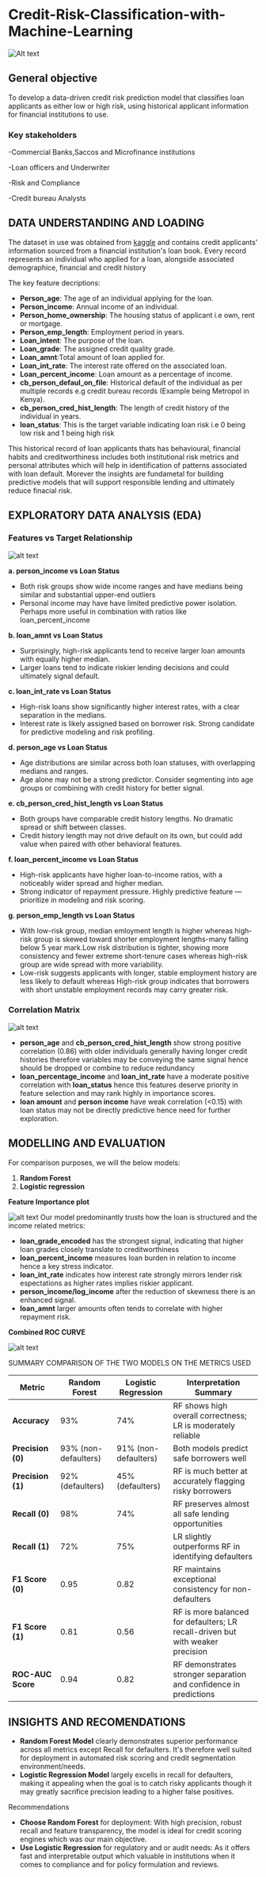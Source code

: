 # Credit-Risk-Classification-with-Machine-Learning

![Alt text](Photos/Credit-Risk.jpg)

## General objective
To develop a data-driven credit risk prediction model that classifies loan applicants as either low or high risk, using historical applicant information for financial institutions to use.

### Key stakeholders
-Commercial Banks,Saccos and Microfinance institutions 

-Loan officers and Underwriter 

-Risk and Compliance 

-Credit bureau Analysts 

## DATA UNDERSTANDING AND LOADING
The dataset in use was obtained from [kaggle](https://www.kaggle.com/datasets/laotse/credit-risk-dataset) and contains credit applicants' information sourced from a financial institution's loan book. Every record represents an individual who applied for a loan, alongside associated demographice, financial and credit history

The key feature decriptions:
- **Person_age**: The age of an individual applying for the loan.
- **Person_income**: Annual income of an individual.
- **Person_home_ownership**: The housing status of applicant i.e own, rent or mortgage.
- **Person_emp_length**: Employment period in years.
- **Loan_intent**: The purpose of the loan.
- **Loan_grade**: The assigned credit quality grade.
- **Loan_amnt**:Total amount of loan applied for.
- **Loan_int_rate**: The interest rate offered on the associated loan.
- **Loan_percent_income**: Loan amount as a percentage of income.
- **cb_person_defaul_on_file**: Historical default of the individual as per multiple records e.g credit bureau records (Example being Metropol in Kenya).
- **cb_person_cred_hist_length**: The length of credit history of the individual in years.
- **loan_status**: This is the target variable indicating loan risk i.e 0 being low risk and 1 being high risk

This historical record of loan applicants thats has behavioural, financial habits and creditworthiness includes both institutional risk metrics and personal attributes which will help in identification of patterns associated with loan default. Morever the insights are fundametal for building predictive models that will support responsible lending and ultimately reduce finacial risk.

## EXPLORATORY DATA ANALYSIS (EDA)
### Features vs Target Relationship
![alt text](Photos/images/image.png)

**a. person_income vs Loan Status**
- Both risk groups show wide income ranges and have medians being similar and substantial upper-end outliers
- Personal income may have have limited predictive power isolation. Perhaps more useful in combination with ratios like loan_percent_income

**b. loan_amnt vs Loan Status**
- Surprisingly, high-risk applicants tend to receive larger loan amounts with equally higher median.
- Larger loans tend to indicate riskier lending decisions and could ultimately signal default.

**c. loan_int_rate vs Loan Status**
- High-risk loans show significantly higher interest rates, with a clear separation in the medians.
- Interest rate is likely assigned based on borrower risk. Strong candidate for predictive modeling and risk profiling.

**d. person_age vs Loan Status**
- Age distributions are similar across both loan statuses, with overlapping medians and ranges.
- Age alone may not be a strong predictor. Consider segmenting into age groups or combining with credit history for better signal.

**e. cb_person_cred_hist_length vs Loan Status**
- Both groups have comparable credit history lengths. No dramatic spread or shift between classes.
- Credit history length may not drive default on its own, but could add value when paired with other behavioral features.

**f. loan_percent_income vs Loan Status**
- High-risk applicants have higher loan-to-income ratios, with a noticeably wider spread and higher median.
- Strong indicator of repayment pressure. Highly predictive feature — prioritize in modeling and risk scoring.

**g. person_emp_length vs Loan Status**
- With low-risk group, median emloyment length is higher whereas high-risk group is skewed toward shorter employment lengths-many falling below 5 year mark.Low risk distribution is tighter, showing more consistency and fewer extreme short-tenure cases whereas high-risk group are wide spread with more variability.
- Low-risk suggests applicants with longer, stable employment history are less likely to default whereas High-risk group indicates that borrowers with short unstable employment records may carry greater risk.

### Correlation Matrix
![alt text](Photos/images/image-1.png)
- **person_age** and **cb_person_cred_hist_length** show strong positive correlation (0.86) with older individuals generally having longer credit histories therefore variables may be conveying the same signal hence should be dropped or combine to reduce redundancy
- **loan_percentage_income** and **loan_int_rate** have a moderate positive correlation with **loan_status** hence this features deserve priority in feature selection and may rank highly in importance scores.
- **loan amount** and **person income** have weak correlation (<0.15) with loan status may not be directly predictive hence need for further exploration.

## MODELLING AND EVALUATION
For comparison purposes, we will the below models:
 1. **Random Forest**
 2. **Logistic regression**

 **Feature Importance plot**
 
 ![alt text](Photos/images/image-2.png)
 Our model predominantly trusts how the loan is structured and the income related metrics:
- **loan_grade_encoded** has the strongest signal, indicating that higher loan grades closely translate to creditworthiness
- **loan_percent_income** measures loan burden in relation to income hence a key stress indicator.
- **loan_int_rate** indicates how interest rate strongly mirrors lender risk espectations as higher rates implies riskier applicant.
- **person_income/log_income** after the reduction of skewness there is an enhanced signal.
- **loan_amnt** larger amounts often tends to correlate with higher repayment risk.

**Combined ROC CURVE**

![alt text](Photos/images/image-3.png)

SUMMARY COMPARISON OF THE TWO MODELS ON THE METRICS USED

| Metric               | Random Forest                         | Logistic Regression                      | Interpretation Summary                                                                 |
|----------------------|----------------------------------------|-------------------------------------------|-----------------------------------------------------------------------------------------|
| **Accuracy**         | 93%                                    | 74%                                        | RF shows high overall correctness; LR is moderately reliable                           |
| **Precision (0)**    | 93% (non-defaulters)                  | 91% (non-defaulters)                      | Both models predict safe borrowers well                                                 |
| **Precision (1)**    | 92% (defaulters)                      | 45% (defaulters)                          | RF is much better at accurately flagging risky borrowers                                |
| **Recall (0)**       | 98%                                    | 74%                                        | RF preserves almost all safe lending opportunities                                      |
| **Recall (1)**       | 72%                                    | 75%                                        | LR slightly outperforms RF in identifying defaulters                                    |
| **F1 Score (0)**     | 0.95                                   | 0.82                                       | RF maintains exceptional consistency for non-defaulters                                 |
| **F1 Score (1)**     | 0.81                                   | 0.56                                       | RF is more balanced for defaulters; LR recall-driven but with weaker precision          |
| **ROC-AUC Score**    | 0.94                                   | 0.82                                       | RF demonstrates stronger separation and confidence in predictions                       |

## INSIGHTS AND RECOMENDATIONS
- **Random Forest Model** clearly demonstrates superior performance across all metrics except Recall for defaulters. It's therefore well suited for deployment in automated risk scoring and credit segmentation environment/needs.
- **Logistic Regression Model** largely excells in recall for defaulters, making it appealing when the goal is to catch risky applicants though it may greatly sacrifice precision leading to a higher false positives.

Recommendations
- **Choose Random Forest** for deployment: With high precision, robust recall and feature transparency, the model is ideal for credit scoring engines which was our main objective.
- **Use Logistic Regression** for regulatory and or audit needs: As it offers fast and interpretable output which valuable in institutions when it comes to compliance and for policy formulation and reviews.